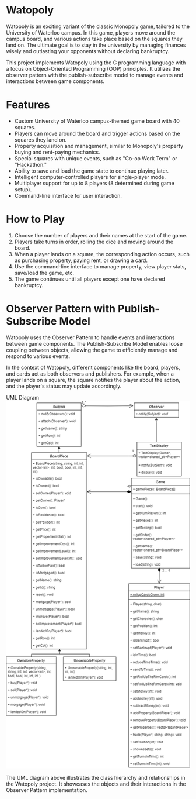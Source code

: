 # Watopoly
Watopoly is an exciting variant of the classic Monopoly game, tailored to the University of Waterloo campus. In this game, players move around the campus board, and various actions take place based on the squares they land on. The ultimate goal is to stay in the university by managing finances wisely and outlasting your opponents without declaring bankruptcy.

This project implements Watopoly using the C programming language with a focus on Object-Oriented Programming (OOP) principles. It utilizes the observer pattern with the publish-subscribe model to manage events and interactions between game components.

# Features
* Custom University of Waterloo campus-themed game board with 40 squares.
* Players can move around the board and trigger actions based on the squares they land on.
* Property acquisition and management, similar to Monopoly's property buying and rent-paying mechanics.
* Special squares with unique events, such as "Co-op Work Term" or "Hackathon."
* Ability to save and load the game state to continue playing later.
* Intelligent computer-controlled players for single-player mode.
* Multiplayer support for up to 8 players (8 determined during game setup).
* Command-line interface for user interaction.

# How to Play
1. Choose the number of players and their names at the start of the game.
2. Players take turns in order, rolling the dice and moving around the board.
3. When a player lands on a square, the corresponding action occurs, such as purchasing property, paying rent, or drawing a card.
4. Use the command-line interface to manage property, view player stats, save/load the game, etc.
5. The game continues until all players except one have declared bankruptcy.

# Observer Pattern with Publish-Subscribe Model

Watopoly uses the Observer Pattern to handle events and interactions between game components. The Publish-Subscribe Model enables loose coupling between objects, allowing the game to efficiently manage and respond to various events.

In the context of Watopoly, different components like the board, players, and cards act as both observers and publishers. For example, when a player lands on a square, the square notifies the player about the action, and the player's status may update accordingly.

UML Diagram
![Watopoly UML Diagram](https://github.com/KokYenZein/Watopoly/blob/main/watopolyDD2UML.drawio.png?raw=true)

The UML diagram above illustrates the class hierarchy and relationships in the Watopoly project. It showcases the objects and their interactions in the Observer Pattern implementation.
